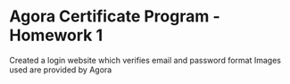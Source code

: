 # Agora Certificate Program - Homework 1
Created a login website which verifies email and password format 
Images used are provided by Agora
